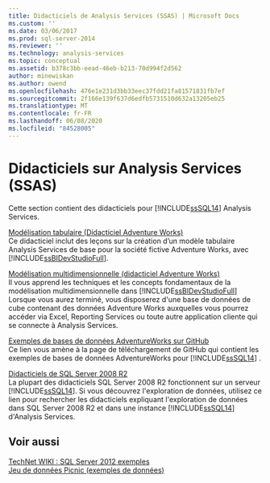 ```yaml
---
title: Didacticiels de Analysis Services (SSAS) | Microsoft Docs
ms.custom: ''
ms.date: 03/06/2017
ms.prod: sql-server-2014
ms.reviewer: ''
ms.technology: analysis-services
ms.topic: conceptual
ms.assetid: b378c3bb-eead-46eb-b213-70d994f2d562
author: minewiskan
ms.author: owend
ms.openlocfilehash: 476e1e231d3bb33eec37fdd21fa81571831fb7ef
ms.sourcegitcommit: 2f166e139f637d6edfb5731510d632a13205eb25
ms.translationtype: MT
ms.contentlocale: fr-FR
ms.lasthandoff: 06/08/2020
ms.locfileid: "84528005"
---
```

# <a name="analysis-services-tutorials-ssas"></a>Didacticiels sur Analysis Services (SSAS)
  Cette section contient des didacticiels pour [!INCLUDE[ssSQL14](../includes/sssql14-md.md)] Analysis Services.  
  
 [Modélisation tabulaire &#40;Didacticiel Adventure Works&#41;](tabular-modeling-adventure-works-tutorial.md)  
 Ce didacticiel inclut des leçons sur la création d’un modèle tabulaire Analysis Services de base pour la société fictive Adventure Works, avec [!INCLUDE[ssBIDevStudioFull](../includes/ssbidevstudiofull-md.md)].  
  
 [Modélisation multidimensionnelle &#40;didacticiel Adventure Works&#41;](multidimensional-modeling-adventure-works-tutorial.md)  
 Il vous apprend les techniques et les concepts fondamentaux de la modélisation multidimensionnelle dans [!INCLUDE[ssBIDevStudioFull](../includes/ssbidevstudiofull-md.md)] Lorsque vous aurez terminé, vous disposerez d'une base de données de cube contenant des données Adventure Works auxquelles vous pourrez accéder via Excel, Reporting Services ou toute autre application cliente qui se connecte à Analysis Services.  
  
 [Exemples de bases de données AdventureWorks sur GitHub](https://github.com/Microsoft/sql-server-samples/releases/tag/adventureworks)  
 Ce lien vous amène à la page de téléchargement de GitHub qui contient les exemples de bases de données AdventureWorks pour [!INCLUDE[ssSQL14](../includes/sssql14-md.md)] .  
  
 [Didacticiels de SQL Server 2008 R2](https://go.microsoft.com/fwlink/?linkID=220944)  
 La plupart des didacticiels SQL Server 2008 R2 fonctionnent sur un serveur [!INCLUDE[ssSQL14](../includes/sssql14-md.md)]. Si vous découvrez l'exploration de données, utilisez ce lien pour rechercher les didacticiels expliquant l'exploration de données dans SQL Server 2008 R2 et dans une instance [!INCLUDE[ssSQL14](../includes/sssql14-md.md)] d'Analysis Services.  
  
## <a name="see-also"></a>Voir aussi  
 [TechNet WIKI : SQL Server 2012 exemples](https://go.microsoft.com/fwlink/?linkID=220734)   
 [Jeu de données Picnic (exemples de données)](https://go.microsoft.com/fwlink/?linkID=219108)  
  
  
